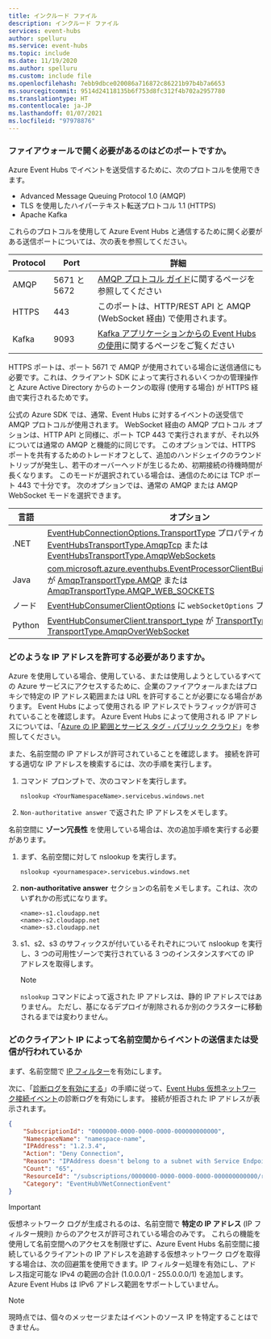 ```yaml
---
title: インクルード ファイル
description: インクルード ファイル
services: event-hubs
author: spelluru
ms.service: event-hubs
ms.topic: include
ms.date: 11/19/2020
ms.author: spelluru
ms.custom: include file
ms.openlocfilehash: 7ebb9dbce020086a716872c86221b97b4b7a6653
ms.sourcegitcommit: 9514d24118135b6f753d8fc312f4b702a2957780
ms.translationtype: HT
ms.contentlocale: ja-JP
ms.lasthandoff: 01/07/2021
ms.locfileid: "97978876"
---
```

### <a name="what-ports-do-i-need-to-open-on-the-firewall"></a>ファイアウォールで開く必要があるのはどのポートですか。 
Azure Event Hubs でイベントを送受信するために、次のプロトコルを使用できます。

- Advanced Message Queuing Protocol 1.0 (AMQP)
- TLS を使用したハイパーテキスト転送プロトコル 1.1 (HTTPS)
- Apache Kafka

これらのプロトコルを使用して Azure Event Hubs と通信するために開く必要がある送信ポートについては、次の表を参照してください。 

| Protocol | Port | 詳細 | 
| -------- | ----- | ------- | 
| AMQP | 5671 と 5672 | [AMQP プロトコル ガイド](../articles/service-bus-messaging/service-bus-amqp-protocol-guide.md)に関するページを参照してください | 
| HTTPS | 443 | このポートは、HTTP/REST API と AMQP (WebSocket 経由) で使用されます。 |
| Kafka | 9093 | [Kafka アプリケーションからの Event Hubs の使用](../articles/event-hubs/event-hubs-for-kafka-ecosystem-overview.md)に関するページをご覧ください

HTTPS ポートは、ポート 5671 で AMQP が使用されている場合に送信通信にも必要です。これは、クライアント SDK によって実行されるいくつかの管理操作と Azure Active Directory からのトークンの取得 (使用する場合) が HTTPS 経由で実行されるためです。 

公式の Azure SDK では、通常、Event Hubs に対するイベントの送受信で AMQP プロトコルが使用されます。 WebSocket 経由の AMQP プロトコル オプションは、HTTP API と同様に、ポート TCP 443 で実行されますが、それ以外については通常の AMQP と機能的に同じです。 このオプションでは、HTTPS ポートを共有するためのトレードオフとして、追加のハンドシェイクのラウンドトリップが発生し、若干のオーバーヘッドが生じるため、初期接続の待機時間が長くなります。 このモードが選択されている場合は、通信のためには TCP ポート 443 で十分です。 次のオプションでは、通常の AMQP または AMQP WebSocket モードを選択できます。

| 言語 | オプション   |
| -------- | ----- |
| .NET     | [EventHubConnectionOptions.TransportType](/dotnet/api/azure.messaging.eventhubs.eventhubconnectionoptions.transporttype?view=azure-dotnet&preserve-view=true) プロパティが [EventHubsTransportType.AmqpTcp](/dotnet/api/azure.messaging.eventhubs.eventhubstransporttype?view=azure-dotnet&preserve-view=true) または [EventHubsTransportType.AmqpWebSockets](/dotnet/api/azure.messaging.eventhubs.eventhubstransporttype?view=azure-dotnet&preserve-view=true) |
| Java     | [com.microsoft.azure.eventhubs.EventProcessorClientBuilder.transporttype](/java/api/com.azure.messaging.eventhubs.eventprocessorclientbuilder.transporttype?view=azure-java-stable&preserve-view=true) が [AmqpTransportType.AMQP](/java/api/com.azure.core.amqp.amqptransporttype?view=azure-java-stable&preserve-view=true) または [AmqpTransportType.AMQP_WEB_SOCKETS](/java/api/com.azure.core.amqp.amqptransporttype?view=azure-java-stable&preserve-view=true) |
| ノード  | [EventHubConsumerClientOptions](/javascript/api/@azure/event-hubs/eventhubconsumerclientoptions?view=azure-node-latest&preserve-view=true) に `webSocketOptions` プロパティがある。 |
| Python | [EventHubConsumerClient.transport_type](/python/api/azure-eventhub/azure.eventhub.eventhubconsumerclient?view=azure-python&preserve-view=true) が [TransportType.Amqp](/python/api/azure-eventhub/azure.eventhub.transporttype?view=azure-python) または [TransportType.AmqpOverWebSocket](/python/api/azure-eventhub/azure.eventhub.transporttype?view=azure-python&preserve-view=true) |

### <a name="what-ip-addresses-do-i-need-to-allow"></a>どのような IP アドレスを許可する必要がありますか。
Azure を使用している場合、使用している、または使用しようとしているすべての Azure サービスにアクセスするために、企業のファイアウォールまたはプロキシで特定の IP アドレス範囲または URL を許可することが必要になる場合があります。 Event Hubs によって使用される IP アドレスでトラフィックが許可されていることを確認します。 Azure Event Hubs によって使用される IP アドレスについては、「[Azure の IP 範囲とサービス タグ - パブリック クラウド](https://www.microsoft.com/download/details.aspx?id=56519)」を参照してください。

また、名前空間の IP アドレスが許可されていることを確認します。 接続を許可する適切な IP アドレスを検索するには、次の手順を実行します。

1. コマンド プロンプトで、次のコマンドを実行します。 

    ```
    nslookup <YourNamespaceName>.servicebus.windows.net
    ```
2. `Non-authoritative answer` で返された IP アドレスをメモします。 

名前空間に **ゾーン冗長性** を使用している場合は、次の追加手順を実行する必要があります。 

1. まず、名前空間に対して nslookup を実行します。

    ```
    nslookup <yournamespace>.servicebus.windows.net
    ```
2. **non-authoritative answer** セクションの名前をメモします。これは、次のいずれかの形式になります。 

    ```
    <name>-s1.cloudapp.net
    <name>-s2.cloudapp.net
    <name>-s3.cloudapp.net
    ```
3. s1、s2、s3 のサフィックスが付いているそれぞれについて nslookup を実行し、3 つの可用性ゾーンで実行されている 3 つのインスタンスすべての IP アドレスを取得します。 

    > [!NOTE]
    > `nslookup` コマンドによって返された IP アドレスは、静的 IP アドレスではありません。 ただし、基になるデプロイが削除されるか別のクラスターに移動されるまでは変わりません。

### <a name="what-client-ips-are-sending-events-to-or-receiving-events-from-my-namespace"></a>どのクライアント IP によって名前空間からイベントの送信または受信が行われているか
まず、名前空間で [IP フィルター](../articles/event-hubs/event-hubs-ip-filtering.md)を有効にします。 

次に、「[診断ログを有効にする](../articles/event-hubs/event-hubs-diagnostic-logs.md#enable-diagnostic-logs)」の手順に従って、[Event Hubs 仮想ネットワーク接続イベント](../articles/event-hubs/event-hubs-diagnostic-logs.md#event-hubs-virtual-network-connection-event-schema)の診断ログを有効にします。 接続が拒否された IP アドレスが表示されます。

```json
{
    "SubscriptionId": "0000000-0000-0000-0000-000000000000",
    "NamespaceName": "namespace-name",
    "IPAddress": "1.2.3.4",
    "Action": "Deny Connection",
    "Reason": "IPAddress doesn't belong to a subnet with Service Endpoint enabled.",
    "Count": "65",
    "ResourceId": "/subscriptions/0000000-0000-0000-0000-000000000000/resourcegroups/testrg/providers/microsoft.eventhub/namespaces/namespace-name",
    "Category": "EventHubVNetConnectionEvent"
}
```

> [!IMPORTANT]
> 仮想ネットワーク ログが生成されるのは、名前空間で **特定の IP アドレス** (IP フィルター規則) からのアクセスが許可されている場合のみです。 これらの機能を使用して名前空間へのアクセスを制限せずに、Azure Event Hubs 名前空間に接続しているクライアントの IP アドレスを追跡する仮想ネットワーク ログを取得する場合は、次の回避策を使用できます。IP フィルター処理を有効にし、アドレス指定可能な IPv4 の範囲の合計 (1.0.0.0/1 - 255.0.0.0/1) を追加します。 Azure Event Hubs は IPv6 アドレス範囲をサポートしていません。 

> [!NOTE]
> 現時点では、個々のメッセージまたはイベントのソース IP を特定することはできません。 